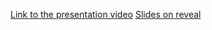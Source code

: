 [Link to the presentation video](https://youtu.be/tgcQm7LGOCU) 
[Slides on reveal](https://lustrous-squirrel-7eec75.netlify.app)

